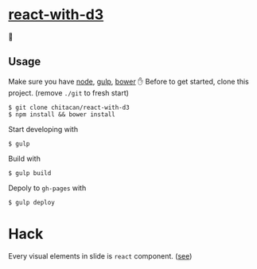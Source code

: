 # [react-with-d3](https://chitacan.github.io/react-with-d3)

:briefcase:

## Usage

Make sure you have [node](https://nodejs.org/), [gulp](https://github.com/gulpjs/gulp/blob/master/docs/getting-started.md), [bower](http://bower.io/#install-bower) :hand:
Before to get started, clone this project. (remove `./git` to fresh start)

    $ git clone chitacan/react-with-d3
    $ npm install && bower install

Start developing with

    $ gulp

Build with

    $ gulp build

Depoly to `gh-pages` with

    $ gulp deploy

# Hack

Every visual elements in slide is `react` component. ([see](https://github.com/chitacan/react-with-d3/blob/master/app/scripts/app.coffee))
